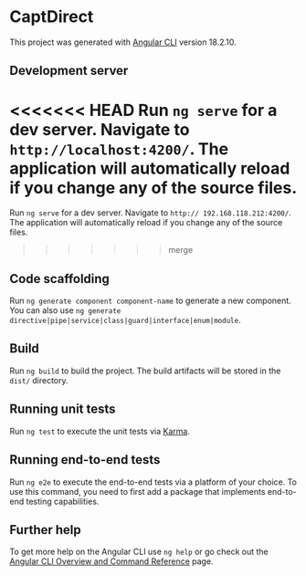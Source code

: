 # CaptDirect

This project was generated with [Angular CLI](https://github.com/angular/angular-cli) version 18.2.10.

## Development server

<<<<<<< HEAD
Run `ng serve` for a dev server. Navigate to `http://localhost:4200/`. The application will automatically reload if you change any of the source files.
=======
Run `ng serve` for a dev server. Navigate to `http:// 192.168.118.212:4200/`. The application will automatically reload if you change any of the source files.
>>>>>>> merge

## Code scaffolding

Run `ng generate component component-name` to generate a new component. You can also use `ng generate directive|pipe|service|class|guard|interface|enum|module`.

## Build

Run `ng build` to build the project. The build artifacts will be stored in the `dist/` directory.

## Running unit tests

Run `ng test` to execute the unit tests via [Karma](https://karma-runner.github.io).

## Running end-to-end tests

Run `ng e2e` to execute the end-to-end tests via a platform of your choice. To use this command, you need to first add a package that implements end-to-end testing capabilities.

## Further help

To get more help on the Angular CLI use `ng help` or go check out the [Angular CLI Overview and Command Reference](https://angular.dev/tools/cli) page.
